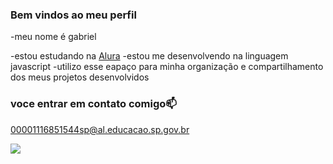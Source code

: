 ### Bem vindos ao meu perfil 

-meu nome é gabriel 

-estou estudando na [Alura](https://www.alura.com.br) 
-estou me desenvolvendo na linguagem javascript
-utilizo esse eapaço para minha organização e compartilhamento dos meus projetos desenvolvidos

### voce entrar em contato comigo📫

00001116851544sp@al.educacao.sp.gov.br

![](https://media1.tenor.com/m/3wen1lf5mK8AAAAC/dragon-ball-z-goku.gif)
